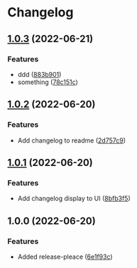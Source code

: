 # Changelog

## [1.0.3](https://github.com/andykamp/docs-docusaurus-ts/compare/v1.0.2...v1.0.3) (2022-06-21)


### Features

* ddd ([883b901](https://github.com/andykamp/docs-docusaurus-ts/commit/883b9017bc113d76d6da0b3708e70b60d5e6b2f2))
* something ([78c151c](https://github.com/andykamp/docs-docusaurus-ts/commit/78c151cf65b525c795236f7012bdc5aa660e82f2))

## [1.0.2](https://github.com/andykamp/docs-docusaurus-ts/compare/v1.0.1...v1.0.2) (2022-06-20)


### Features

* Add changelog to readme ([2d757c9](https://github.com/andykamp/docs-docusaurus-ts/commit/2d757c95217bb71e821455ce332eea7d5d893597))

## [1.0.1](https://github.com/andykamp/docs-docusaurus-ts/compare/v1.0.0...v1.0.1) (2022-06-20)


### Features

* Add changelog display to UI ([8bfb3f5](https://github.com/andykamp/docs-docusaurus-ts/commit/8bfb3f517c03c7bdb097a9a5675a8a4387ae0c68))

## 1.0.0 (2022-06-20)


### Features

* Added release-pleace ([6e1f93c](https://github.com/andykamp/docs-docusaurus-ts/commit/6e1f93c226e16fbc7c0da6f372189524f95ff7ec))
